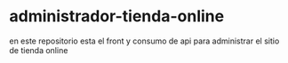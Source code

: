 # administrador-tienda-online
en este repositorio esta el front y consumo de api para administrar el sitio de tienda online

